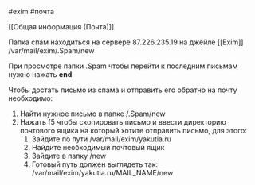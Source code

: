 #exim #почта 

[[Общая информация (Почта)]]

Папка спам находиться на сервере 87.226.235.19 на джейле [[Exim]]
	/var/mail/exim/.Spam/new

При просмотре папки .Spam чтобы перейти к последним письмам нужно нажать **end**

Чтобы достать письмо из спама и отправить его обратно на почту необходимо:
1) Найти нужное письмо в папке /.Spam/new 
2) Нажать f5 чтобы скопировать письмо и ввести директорию почтового ящика на который хотите отправить письмо, для этого:
	1) Зайдите по пути /var/mail/exim/yakutia.ru 
	2) Найдите необходимый почтовый ящик
	3) Зайдите в папку /new
	4) Готовый путь должен выглядеть так: /var/mail/exim/yakutia.ru/MAIL_NAME/new
